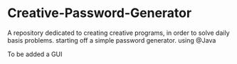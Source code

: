 # Creative-Password-Generator
A repository dedicated to creating creative programs, in order to solve daily basis problems.
starting off a simple password generator.
using @Java

To be added a GUI
